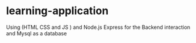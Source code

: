 # learning-application
Using (HTML CSS and JS ) and Node.js Express for the Backend interaction and Mysql as a database
